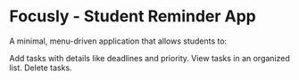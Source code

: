 # Focusly - Student Reminder App

A minimal, menu-driven application that allows students to:

Add tasks with details like deadlines and priority.
View tasks in an organized list.
Delete tasks.

